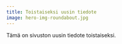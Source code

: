 ```yaml
---
title: Toistaiseksi uusin tiedote
image: hero-img-roundabout.jpg
---
```


Tämä on sivuston uusin tiedote toistaiseksi.